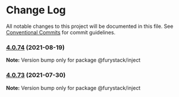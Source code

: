 # Change Log

All notable changes to this project will be documented in this file.
See [Conventional Commits](https://conventionalcommits.org) for commit guidelines.

### [4.0.74](https://github.com/furystack/furystack/compare/@furystack/inject@4.0.44...@furystack/inject@4.0.74) (2021-08-19)

**Note:** Version bump only for package @furystack/inject






### [4.0.73](https://github.com/furystack/furystack/compare/@furystack/inject@4.0.44...@furystack/inject@4.0.73) (2021-07-30)

**Note:** Version bump only for package @furystack/inject
